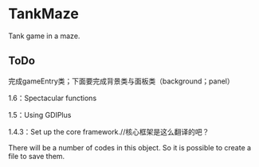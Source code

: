 # TankMaze
Tank game in a maze.

## ToDo

完成gameEntry类；下面要完成背景类与面板类（background；panel）

1.6：Spectacular functions

1.5：Using GDIPlus

1.4.3：Set up the core framework.//核心框架是这么翻译的吧？

There will be a number of codes in this object. So it is possible to create a file to save them.